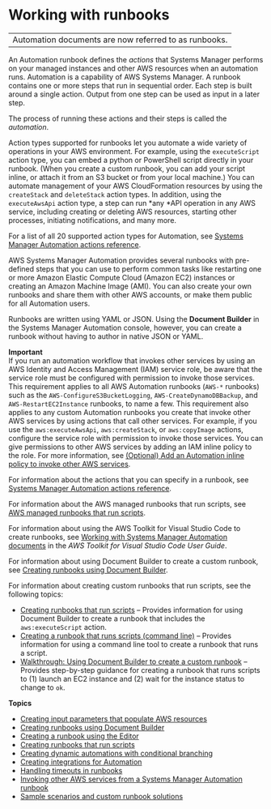 # Working with runbooks<a name="automation-documents"></a>


|  | 
| --- |
| Automation documents are now referred to as runbooks\. | 

An Automation runbook defines the *actions* that Systems Manager performs on your managed instances and other AWS resources when an automation runs\. Automation is a capability of AWS Systems Manager\. A runbook contains one or more steps that run in sequential order\. Each step is built around a single action\. Output from one step can be used as input in a later step\. 

The process of running these actions and their steps is called the *automation*\.

Action types supported for runbooks let you automate a wide variety of operations in your AWS environment\. For example, using the `executeScript` action type, you can embed a python or PowerShell script directly in your runbook\. \(When you create a custom runbook, you can add your script inline, or attach it from an S3 bucket or from your local machine\.\) You can automate management of your AWS CloudFormation resources by using the `createStack` and `deleteStack` action types\. In addition, using the `executeAwsApi` action type, a step can run *any *API operation in any AWS service, including creating or deleting AWS resources, starting other processes, initiating notifications, and many more\. 

For a list of all 20 supported action types for Automation, see [Systems Manager Automation actions reference](automation-actions.md)\.

AWS Systems Manager Automation provides several runbooks with pre\-defined steps that you can use to perform common tasks like restarting one or more Amazon Elastic Compute Cloud \(Amazon EC2\) instances or creating an Amazon Machine Image \(AMI\)\. You can also create your own runbooks and share them with other AWS accounts, or make them public for all Automation users\.

Runbooks are written using YAML or JSON\. Using the **Document Builder** in the Systems Manager Automation console, however, you can create a runbook without having to author in native JSON or YAML\.

**Important**  
If you run an automation workflow that invokes other services by using an AWS Identity and Access Management \(IAM\) service role, be aware that the service role must be configured with permission to invoke those services\. This requirement applies to all AWS Automation runbooks \(`AWS-*` runbooks\) such as the `AWS-ConfigureS3BucketLogging`, `AWS-CreateDynamoDBBackup`, and `AWS-RestartEC2Instance` runbooks, to name a few\. This requirement also applies to any custom Automation runbooks you create that invoke other AWS services by using actions that call other services\. For example, if you use the `aws:executeAwsApi`, `aws:createStack`, or `aws:copyImage` actions, configure the service role with permission to invoke those services\. You can give permissions to other AWS services by adding an IAM inline policy to the role\. For more information, see [\(Optional\) Add an Automation inline policy to invoke other AWS services](automation-permissions.md#automation-role-add-inline-policy)\.

For information about the actions that you can specify in a runbook, see [Systems Manager Automation actions reference](automation-actions.md)\.

For information about the AWS managed runbooks that run scripts, see [AWS managed runbooks that run scripts](runbook-scripts.md)\.

For information about using the AWS Toolkit for Visual Studio Code to create runbooks, see [Working with Systems Manager Automation documents](https://docs.aws.amazon.com/toolkit-for-vscode/latest/userguide/systems-manager-automation-docs.html) in the *AWS Toolkit for Visual Studio Code User Guide*\.

For information about using Document Builder to create a custom runbook, see [Creating runbooks using Document Builder](automation-document-builder.md)\. 

For information about creating custom runbooks that run scripts, see the following topics:
+ [Creating runbooks that run scripts](automation-document-script.md) – Provides information for using Document Builder to create a runbook that includes the `aws:executeScript` action\.
+ [Creating a runbook that runs scripts \(command line\)](automation-document-script-commandline.md) – Provides information for using a command line tool to create a runbook that runs a script\.
+ [ Walkthrough: Using Document Builder to create a custom runbook](automation-walk-document-builder.md) – Provides step\-by\-step guidance for creating a runbook that runs scripts to \(1\) launch an EC2 instance and \(2\) wait for the instance status to change to `ok`\.

**Topics**
+ [Creating input parameters that populate AWS resources](populating-input-parameters.md)
+ [Creating runbooks using Document Builder](automation-document-builder.md)
+ [Creating a runbook using the Editor](automation-document-editor.md)
+ [Creating runbooks that run scripts](automation-document-script.md)
+ [Creating dynamic automations with conditional branching](automation-branchdocs.md)
+ [Creating integrations for Automation](creating-integrations.md)
+ [Handling timeouts in runbooks](automation-handling-timeouts.md)
+ [Invoking other AWS services from a Systems Manager Automation runbook](automation-aws-apis-calling.md)
+ [Sample scenarios and custom runbook solutions](automation-document-samples.md)